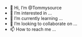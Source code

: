 - 👋 Hi, I’m @Tommysource
- 👀 I’m interested in ...
- 🌱 I’m currently learning ...
- 💞️ I’m looking to collaborate on ...
- 📫 How to reach me ...

<!---
Tommysource/Tommysource is a ✨ special ✨ repository because its `README.md` (this file) appears on your GitHub profile.
You can click the Preview link to take a look at your changes.
--->
